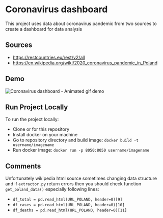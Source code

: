 # Coronavirus dashboard

This project uses data about coronavirus pandemic from two sources to create a dashboard 
for data analysis

## Sources

* https://restcountries.eu/rest/v2/all
* https://en.wikipedia.org/wiki/2020_coronavirus_pandemic_in_Poland

## Demo
![Coronavirus dashboard - Animated gif demo](demo/demo.gif)
## Run Project Locally

To run the project locally:
* Clone or for this repository
* Install docker on your machine
* Go to repository directory and build image: `docker build -t username/imagename`
* Run docker image: `docker run -p 8050:8050 username/imagename`

## Comments

Unfortunately wikipedia html source sometimes changing data structure and if `extractor.py` return 
errors then you should check function `get_poland_data()` especially following lines:
* `df_total = pd.read_html(URL_POLAND, header=0)[9]`
* `df_cases = pd.read_html(URL_POLAND, header=0)[10]`
* `df_deaths = pd.read_html(URL_POLAND, header=0)[11]`
